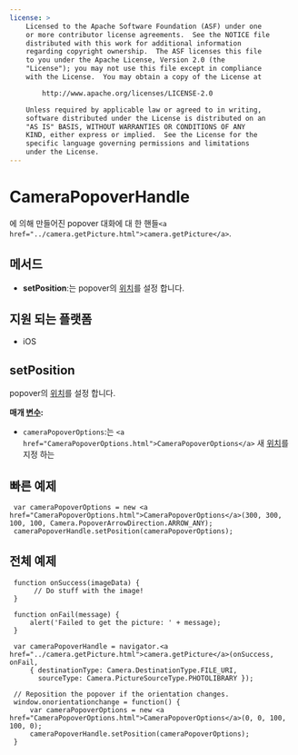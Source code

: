 ```yaml
---
license: >
    Licensed to the Apache Software Foundation (ASF) under one
    or more contributor license agreements.  See the NOTICE file
    distributed with this work for additional information
    regarding copyright ownership.  The ASF licenses this file
    to you under the Apache License, Version 2.0 (the
    "License"); you may not use this file except in compliance
    with the License.  You may obtain a copy of the License at

        http://www.apache.org/licenses/LICENSE-2.0

    Unless required by applicable law or agreed to in writing,
    software distributed under the License is distributed on an
    "AS IS" BASIS, WITHOUT WARRANTIES OR CONDITIONS OF ANY
    KIND, either express or implied.  See the License for the
    specific language governing permissions and limitations
    under the License.
---
```


# CameraPopoverHandle

에 의해 만들어진 popover 대화에 대 한 핸들`<a href="../camera.getPicture.html">camera.getPicture</a>`.

## 메서드

*   **setPosition**:는 popover의 <a href="../../geolocation/Position/position.html">위치</a>를 설정 합니다.

## 지원 되는 플랫폼

*   iOS

## setPosition

popover의 <a href="../../geolocation/Position/position.html">위치</a>를 설정 합니다.

**매개 <a href="../../../plugin_ref/spec.html">변수</a>:**

*   `cameraPopoverOptions`:는 `<a href="CameraPopoverOptions.html">CameraPopoverOptions</a>` 새 <a href="../../geolocation/Position/position.html">위치</a>를 지정 하는

## 빠른 예제

     var cameraPopoverOptions = new <a href="CameraPopoverOptions.html">CameraPopoverOptions</a>(300, 300, 100, 100, Camera.PopoverArrowDirection.ARROW_ANY);
     cameraPopoverHandle.setPosition(cameraPopoverOptions);
    

## 전체 예제

     function onSuccess(imageData) {
          // Do stuff with the image!
     }
    
     function onFail(message) {
         alert('Failed to get the picture: ' + message);
     }
    
     var cameraPopoverHandle = navigator.<a href="../camera.getPicture.html">camera.getPicture</a>(onSuccess, onFail,
         { destinationType: Camera.DestinationType.FILE_URI,
           sourceType: Camera.PictureSourceType.PHOTOLIBRARY });
    
     // Reposition the popover if the orientation changes.
     window.onorientationchange = function() {
         var cameraPopoverOptions = new <a href="CameraPopoverOptions.html">CameraPopoverOptions</a>(0, 0, 100, 100, 0);
         cameraPopoverHandle.setPosition(cameraPopoverOptions);
     }